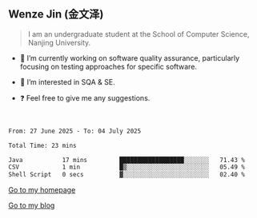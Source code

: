 ## Wenze Jin (金文泽)

> I am an undergraduate student at the School of Computer Science, Nanjing University.

- 🔭 I’m currently working on software quality assurance, particularly focusing on testing approaches for specific software.
  
- 🌱 I’m interested in SQA & SE.
  
- ❓ Feel free to give me any suggestions.  

<br>  

<!--START_SECTION:waka-->

```txt
From: 27 June 2025 - To: 04 July 2025

Total Time: 23 mins

Java           17 mins         ██████████████████░░░░░░░   71.43 %
CSV            1 min           █▒░░░░░░░░░░░░░░░░░░░░░░░   05.49 %
Shell Script   0 secs          ▓░░░░░░░░░░░░░░░░░░░░░░░░   02.40 %
```

<!--END_SECTION:waka-->

[Go to my homepage](https://wenzejin.github.io)

[Go to my blog](https://wenzejin.notion.site/Wenze-Jin-s-Blog-1635e9fa7b6d80b3adcedfacc74aa717?pvs=4)
